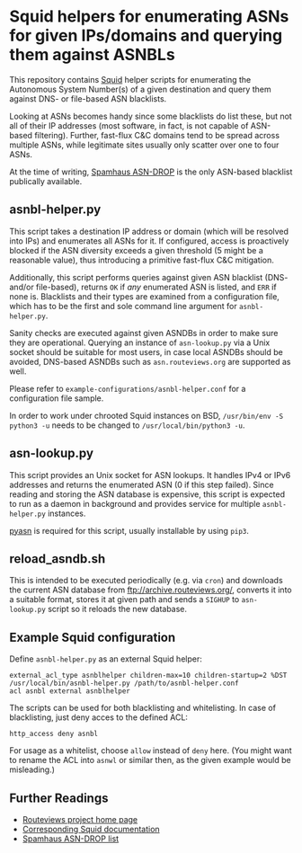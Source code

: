 # Squid helpers for enumerating ASNs for given IPs/domains and querying them against ASNBLs
This repository contains [Squid](http://www.squid-cache.org/) helper scripts for
enumerating the Autonomous System Number(s) of a given destination and query them
against DNS- or file-based ASN blacklists.

Looking at ASNs becomes handy since some blacklists do list these, but not all of
their IP addresses (most software, in fact, is not capable of ASN-based filtering).
Further, fast-flux C&C domains tend to be spread across multiple ASNs, while legitimate
sites usually only scatter over one to four ASNs.

At the time of writing, [Spamhaus ASN-DROP](https://www.spamhaus.org/drop/) is the
only ASN-based blacklist publically available.

## asnbl-helper.py
This script takes a destination IP address or domain (which will be resolved into IPs)
and enumerates all ASNs for it. If configured, access is proactively blocked if the ASN
diversity exceeds a given threshold (5 might be a reasonable value), thus introducing a
primitive fast-flux C&C mitigation.

Additionally, this script performs queries against given ASN blacklist (DNS- and/or file-based),
returns `OK` if _any_ enumerated ASN is listed, and `ERR` if none is. Blacklists and their
types are examined from a configuration file, which has to be the first and sole command
line argument for `asnbl-helper.py`.

Sanity checks are executed against given ASNDBs in order to make sure they are operational.
Querying an instance of `asn-lookup.py` via a Unix socket should be suitable for most
users, in case local ASNDBs should be avoided, DNS-based ASNDBs such as `asn.routeviews.org`
are supported as well.

Please refer to `example-configurations/asnbl-helper.conf` for a configuration file sample.

In order to work under chrooted Squid instances on BSD, `/usr/bin/env -S python3 -u` needs
to be changed to `/usr/local/bin/python3 -u`.

## asn-lookup.py
This script provides an Unix socket for ASN lookups. It handles IPv4 or IPv6 addresses
and returns the enumerated ASN (0 if this step failed). Since reading and storing the
ASN database is expensive, this script is expected to run as a daemon in background and
provides service for multiple `asnbl-helper.py` instances.

[pyasn](https://pypi.org/project/pyasn/) is required for this script, usually installable
by using `pip3`.

## reload_asndb.sh
This is intended to be executed periodically (e.g. via `cron`) and downloads the current ASN
database from ftp://archive.routeviews.org/, converts it into a suitable format, stores it
at given path and sends a `SIGHUP` to `asn-lookup.py` script so it reloads the new database.

## Example Squid configuration
Define `asnbl-helper.py` as an external Squid helper:
```
external_acl_type asnblhelper children-max=10 children-startup=2 %DST /usr/local/bin/asnbl-helper.py /path/to/asnbl-helper.conf
acl asnbl external asnblhelper
```

The scripts can be used for both blacklisting and whitelisting. In case of blacklisting, just
deny acces to the defined ACL:
```
http_access deny asnbl
```

For usage as a whitelist, choose `allow` instead of `deny` here. (You might want to rename
the ACL into `asnwl` or similar then, as the given example would be misleading.)

## Further Readings
* [Routeviews project home page](http://www.routeviews.org/routeviews/)
* [Corresponding Squid documentation](http://www.squid-cache.org/Doc/config/external_acl_type/)
* [Spamhaus ASN-DROP list](https://www.spamhaus.org/drop/)
